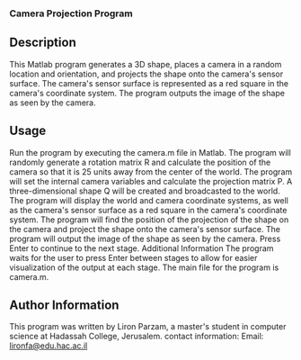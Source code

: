 ### Camera Projection Program
## Description
This Matlab program generates a 3D shape, places a camera in a random location and orientation, and projects the shape onto the camera's sensor surface. The camera's sensor surface is represented as a red square in the camera's coordinate system. The program outputs the image of the shape as seen by the camera.

## Usage
Run the program by executing the camera.m file in Matlab.
The program will randomly generate a rotation matrix R and calculate the position of the camera so that it is 25 units away from the center of the world.
The program will set the internal camera variables and calculate the projection matrix P.
A three-dimensional shape Q will be created and broadcasted to the world.
The program will display the world and camera coordinate systems, as well as the camera's sensor surface as a red square in the camera's coordinate system.
The program will find the position of the projection of the shape on the camera and project the shape onto the camera's sensor surface.
The program will output the image of the shape as seen by the camera.
Press Enter to continue to the next stage.
Additional Information
The program waits for the user to press Enter between stages to allow for easier visualization of the output at each stage.
The main file for the program is camera.m.

## Author Information
This program was written by Liron Parzam, a master's student in computer science at Hadassah College, Jerusalem.
contact information:
Email: lironfa@edu.hac.ac.il

